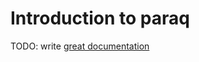 # Introduction to paraq

TODO: write [great documentation](http://jacobian.org/writing/what-to-write/)
